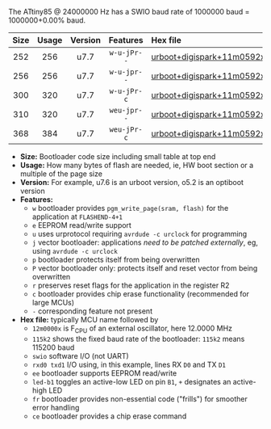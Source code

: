 The ATtiny85 @ 24000000 Hz has a SWIO baud rate of 1000000 baud = 1000000+0.00% baud.

|Size|Usage|Version|Features|Hex file|
|:-:|:-:|:-:|:-:|:--|
|252|256|u7.7|`w-u-jPr--`|[urboot+digispark+11m0592x++460k8_swio_rxb4_txb3_led+b1.hex](https://raw.githubusercontent.com/stefanrueger/urboot.hex/main/boards/digispark/external_oscillator/fcpu+11m0592_Hz/br++460k8_bps/urboot+digispark+11m0592x++460k8_swio_rxb4_txb3_led+b1.hex)|
|256|256|u7.7|`w-u-jpr--`|[urboot+digispark+11m0592x++460k8_swio_rxb4_txb3_led+b1_fr.hex](https://raw.githubusercontent.com/stefanrueger/urboot.hex/main/boards/digispark/external_oscillator/fcpu+11m0592_Hz/br++460k8_bps/urboot+digispark+11m0592x++460k8_swio_rxb4_txb3_led+b1_fr.hex)|
|300|320|u7.7|`w-u-jPr-c`|[urboot+digispark+11m0592x++460k8_swio_rxb4_txb3_led+b1_fr_ce.hex](https://raw.githubusercontent.com/stefanrueger/urboot.hex/main/boards/digispark/external_oscillator/fcpu+11m0592_Hz/br++460k8_bps/urboot+digispark+11m0592x++460k8_swio_rxb4_txb3_led+b1_fr_ce.hex)|
|310|320|u7.7|`weu-jpr--`|[urboot+digispark+11m0592x++460k8_swio_rxb4_txb3_ee_led+b1.hex](https://raw.githubusercontent.com/stefanrueger/urboot.hex/main/boards/digispark/external_oscillator/fcpu+11m0592_Hz/br++460k8_bps/urboot+digispark+11m0592x++460k8_swio_rxb4_txb3_ee_led+b1.hex)|
|368|384|u7.7|`weu-jPr-c`|[urboot+digispark+11m0592x++460k8_swio_rxb4_txb3_ee_led+b1_fr_ce.hex](https://raw.githubusercontent.com/stefanrueger/urboot.hex/main/boards/digispark/external_oscillator/fcpu+11m0592_Hz/br++460k8_bps/urboot+digispark+11m0592x++460k8_swio_rxb4_txb3_ee_led+b1_fr_ce.hex)|

- **Size:** Bootloader code size including small table at top end
- **Usage:** How many bytes of flash are needed, ie, HW boot section or a multiple of the page size
- **Version:** For example, u7.6 is an urboot version, o5.2 is an optiboot version
- **Features:**
  + `w` bootloader provides `pgm_write_page(sram, flash)` for the application at `FLASHEND-4+1`
  + `e` EEPROM read/write support
  + `u` uses urprotocol requiring `avrdude -c urclock` for programming
  + `j` vector bootloader: applications *need to be patched externally*, eg, using `avrdude -c urclock`
  + `p` bootloader protects itself from being overwritten
  + `P` vector bootloader only: protects itself and reset vector from being overwritten
  + `r` preserves reset flags for the application in the register R2
  + `c` bootloader provides chip erase functionality (recommended for large MCUs)
  + `-` corresponding feature not present
- **Hex file:** typically MCU name followed by
  + `12m0000x` is F<sub>CPU</sub> of an external oscillator, here 12.0000 MHz
  + `115k2` shows the fixed baud rate of the bootloader: `115k2` means 115200 baud
  + `swio` software I/O (not UART)
  + `rxd0 txd1` I/O using, in this example, lines RX `D0` and TX `D1`
  + `ee` bootloader supports EEPROM read/write
  + `led-b1` toggles an active-low LED on pin `B1`, `+` designates an active-high LED
  + `fr` bootloader provides non-essential code ("frills") for smoother error handling
  + `ce` bootloader provides a chip erase command
